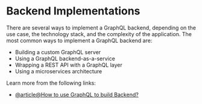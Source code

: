 # Backend Implementations

There are several ways to implement a GraphQL backend, depending on the use case, the technology stack, and the complexity of the application. The most common ways to implement a GraphQL backend are:

- Building a custom GraphQL server
- Using a GraphQL backend-as-a-service
- Wrapping a REST API with a GraphQL layer
- Using a microservices architecture

Learn more from the following links:

- [@article@How to use GraphQL to build Backend?](https://www.howtographql.com/typescript-apollo/0-introduction/)
